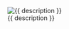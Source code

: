<figure class="image">
    <img src="{{ url }}" alt="{{ description }}">
    <figcaption>{{ description }}</figcaption>

</figure>